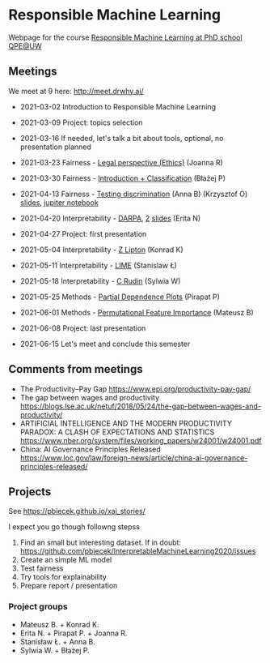 # Responsible Machine Learning 

Webpage for the course [Responsible Machine Learning at PhD school QPE@UW](https://usosweb.uw.edu.pl/kontroler.php?_action=katalog2/przedmioty/pokazPrzedmiot&kod=2400-SZD-QPE-RML)

## Meetings

We meet at 9 here: http://meet.drwhy.ai/

- 2021-03-02  Introduction to Responsible Machine Learning

- 2021-03-09  Project: topics selection
- 2021-03-16  If needed, let's talk a bit about tools, optional, no presentation planned

- 2021-03-23  Fairness - [Legal perspective (Ethics)](https://ec.europa.eu/digital-single-market/en/news/ethics-guidelines-trustworthy-ai) (Joanna R)
- 2021-03-30  Fairness - [Introduction + Classification](https://fairmlbook.org/) (Błażej P)
- 2021-04-13  Fairness - [Testing discrimination](https://fairmlbook.org/) (Anna B) (Krzysztof O) [slides](https://github.com/mim-uw/ResponsibleMachineLearning-QPE21/blob/main/materials/RML_Testing%20discrimination_prezentacja_Anna%20Boros_Krzysztof%20Osesik.pdf), [jupiter notebook](https://github.com/mim-uw/ResponsibleMachineLearning-QPE21/blob/main/materials/RML_Testing%20discrimination.ipynb)
- 2021-04-20	Interpretability - [DARPA](https://www.darpa.mil/program/explainable-artificial-intelligence), [2](https://www.darpa.mil/attachments/DARPA-BAA-16-53.pdf) [slides](https://github.com/mim-uw/ResponsibleMachineLearning-QPE21/blob/main/materials/DARPA%20slide%20short.pdf) (Erita N)

- 2021-04-27	Project: first presentation

- 2021-05-04	Interpretability - [Z Lipton](https://arxiv.org/pdf/1606.03490.pdf) (Konrad K)
- 2021-05-11	Interpretability - [LIME](https://arxiv.org/pdf/1602.04938.pdf) (Stanislaw Ł)
- 2021-05-18	Interpretability - [C Rudin](https://www.nature.com/articles/s42256-019-0048-x) (Sylwia W)
- 2021-05-25	Methods - [Partial Dependence Plots](http://ema.drwhy.ai/partialDependenceProfiles.html) (Pirapat P)
- 2021-06-01	Methods - [Permutational Feature Importance](http://ema.drwhy.ai/featureImportance.html) (Mateusz B)

- 2021-06-08	Project: last presentation
- 2021-06-15	Let's meet and conclude this semester

## Comments from meetings

* The Productivity–Pay Gap https://www.epi.org/productivity-pay-gap/
* The gap between wages and productivity https://blogs.lse.ac.uk/netuf/2018/05/24/the-gap-between-wages-and-productivity/
* ARTIFICIAL INTELLIGENCE AND THE MODERN PRODUCTIVITY PARADOX: A CLASH OF EXPECTATIONS AND STATISTICS https://www.nber.org/system/files/working_papers/w24001/w24001.pdf
* China: AI Governance Principles Released https://www.loc.gov/law/foreign-news/article/china-ai-governance-principles-released/


## Projects

See https://pbiecek.github.io/xai_stories/

I expect you go though followng stepss

1. Find an small but interesting dataset. If in doubt:  https://github.com/pbiecek/InterpretableMachineLearning2020/issues
2.  Create an simple ML model
3.  Test fairness
4.  Try tools for explainability
5.  Prepare report / presentation

### Project groups

- Mateusz B. + Konrad K.
- Erita N.  + Pirapat P. + Joanna R.
- Stanisław Ł. + Anna B. 
- Sylwia W. + Błażej P.

